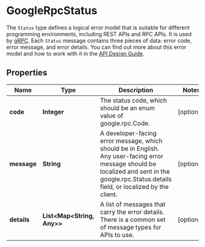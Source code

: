 

# GoogleRpcStatus

The `Status` type defines a logical error model that is suitable for different programming environments, including REST APIs and RPC APIs. It is used by [gRPC](https://github.com/grpc). Each `Status` message contains three pieces of data: error code, error message, and error details. You can find out more about this error model and how to work with it in the [API Design Guide](https://cloud.google.com/apis/design/errors).

## Properties

| Name | Type | Description | Notes |
|------------ | ------------- | ------------- | -------------|
|**code** | **Integer** | The status code, which should be an enum value of google.rpc.Code. |  [optional] |
|**message** | **String** | A developer-facing error message, which should be in English. Any user-facing error message should be localized and sent in the google.rpc.Status.details field, or localized by the client. |  [optional] |
|**details** | **List&lt;Map&lt;String, Any&gt;&gt;** | A list of messages that carry the error details. There is a common set of message types for APIs to use. |  [optional] |



